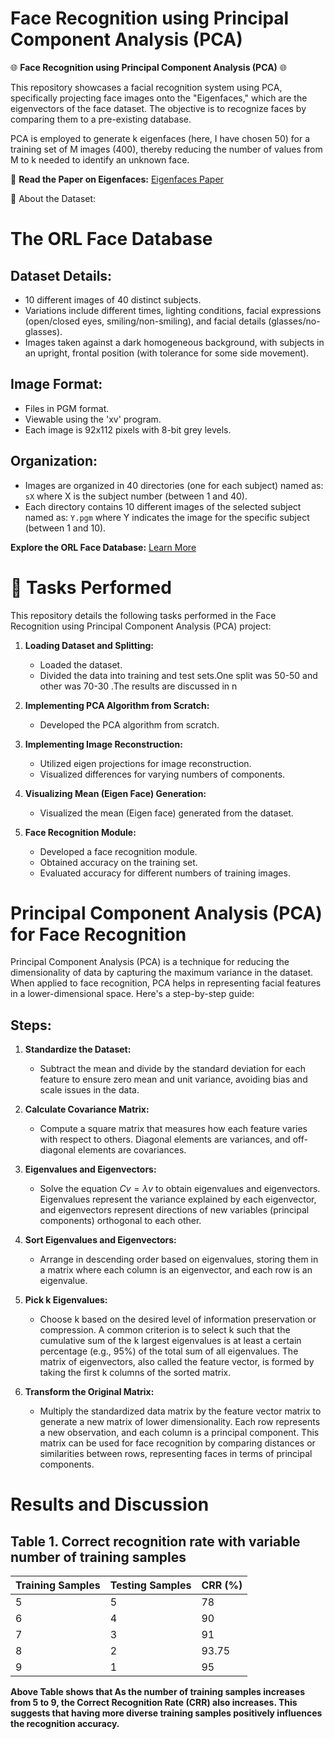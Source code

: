 # Face Recognition using Principal Component Analysis (PCA)

🌐 **Face Recognition using Principal Component Analysis (PCA)** 🌐

This repository showcases a facial recognition system using PCA, specifically projecting face images onto the "Eigenfaces," which are the eigenvectors of the face dataset. The objective is to recognize faces by comparing them to a pre-existing database.

PCA is employed to generate k eigenfaces (here, I have chosen 50) for a training set of M images (400), thereby reducing the number of values from M to k needed to identify an unknown face.

📄 **Read the Paper on Eigenfaces:** [Eigenfaces Paper](https://sites.cs.ucsb.edu/~mturk/Papers/mturk-CVPR91.pdf)

📂 About the Dataset:
# The ORL Face Database


## Dataset Details:
- 10 different images of 40 distinct subjects.
- Variations include different times, lighting conditions, facial expressions (open/closed eyes, smiling/non-smiling), and facial details (glasses/no-glasses).
- Images taken against a dark homogeneous background, with subjects in an upright, frontal position (with tolerance for some side movement).

## Image Format:
- Files in PGM format.
- Viewable using the 'xv' program.
- Each image is 92x112 pixels with 8-bit grey levels.

## Organization:
- Images are organized in 40 directories (one for each subject) named as: `sX` where X is the subject number (between 1 and 40).
- Each directory contains 10 different images of the selected subject named as: `Y.pgm` where Y indicates the image for the specific subject (between 1 and 10).

**Explore the ORL Face Database:**
[Learn More](https://www.kaggle.com/datasets/kasikrit/att-database-of-faces)





# 🚀 Tasks Performed

This repository details the following tasks performed in the Face Recognition using Principal Component Analysis (PCA) project:

1. **Loading Dataset and Splitting:**
   - Loaded the dataset.
   - Divided the data into training and test sets.One split was 50-50 and other was 70-30 .The results are discussed in n

2. **Implementing PCA Algorithm from Scratch:**
   - Developed the PCA algorithm from scratch.

3. **Implementing Image Reconstruction:**
   - Utilized eigen projections for image reconstruction.
   - Visualized differences for varying numbers of components.

4. **Visualizing Mean (Eigen Face) Generation:**
   - Visualized the mean (Eigen face) generated from the dataset.

5. **Face Recognition Module:**
   - Developed a face recognition module.
   - Obtained accuracy on the training set.
   - Evaluated accuracy for different numbers of training images.
# Principal Component Analysis (PCA) for Face Recognition

Principal Component Analysis (PCA) is a technique for reducing the dimensionality of data by capturing the maximum variance in the dataset. When applied to face recognition, PCA helps in representing facial features in a lower-dimensional space. Here's a step-by-step guide:

## Steps:

1. **Standardize the Dataset:**
   - Subtract the mean and divide by the standard deviation for each feature to ensure zero mean and unit variance, avoiding bias and scale issues in the data.

2. **Calculate Covariance Matrix:**
   - Compute a square matrix that measures how each feature varies with respect to others. Diagonal elements are variances, and off-diagonal elements are covariances.

3. **Eigenvalues and Eigenvectors:**
   - Solve the equation $Cv = \lambda v$ to obtain eigenvalues and eigenvectors. Eigenvalues represent the variance explained by each eigenvector, and eigenvectors represent directions of new variables (principal components) orthogonal to each other.

4. **Sort Eigenvalues and Eigenvectors:**
   - Arrange in descending order based on eigenvalues, storing them in a matrix where each column is an eigenvector, and each row is an eigenvalue.

5. **Pick k Eigenvalues:**
   - Choose k based on the desired level of information preservation or compression. A common criterion is to select k such that the cumulative sum of the k largest eigenvalues is at least a certain percentage (e.g., 95%) of the total sum of all eigenvalues. The matrix of eigenvectors, also called the feature vector, is formed by taking the first k columns of the sorted matrix.

6. **Transform the Original Matrix:**
   - Multiply the standardized data matrix by the feature vector matrix to generate a new matrix of lower dimensionality. Each row represents a new observation, and each column is a principal component. This matrix can be used for face recognition by comparing distances or similarities between rows, representing faces in terms of principal components.
# Results and Discussion 
## Table 1. Correct recognition rate  with variable number of training samples 
| Training Samples | Testing Samples | CRR (%)  |
|-------------------|------------------|-------|
| 5                 | 5                | 78    |
| 6                 | 4                | 90    |
| 7                 | 3                | 91    |
| 8                 | 2                | 93.75 |
| 9                 | 1                | 95    |


 **Above Table shows that As the number of training samples increases from 5 to 9, the Correct Recognition Rate (CRR) also increases. This suggests that having more diverse training samples positively influences the recognition accuracy.**

